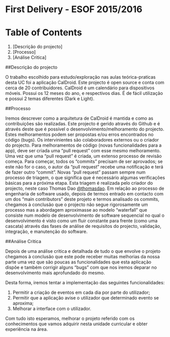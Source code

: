 First Delivery - ESOF 2015/2016
========

# Table of Contents
1. [Descrição do projecto]
2. [Processo]
3. [Análise Critica]

##Descrição do projecto

O trabalho escolhido para estudo/exploração nas aulas teórica-praticas desta UC foi a aplicação CalDroid. Este projecto é open source e conta com cerca de 20 contribuidores.
CalDroid é um calendário para dispositivos móveis. Possui os 12 meses do ano, e respectivos dias. É de fácil utilização e possui 2 temas diferentes (Dark e Light). 


##Processo

Iremos descrever como a arquitetura de CalDroid é mantida e como as contribuições são realizadas.
Este projecto é gerido através do Github e é através deste que é possível o desenvolvimento/melhoramento do projecto. Estes melhoramentos podem ser propostas e/ou erros encontrados no código (bugs). Os intervinientes são colaboradores externos ou o criador do projecto.
Para melhoramentos de código (novas funcionalidades para a app), deve ser criada uma “pull request” com esse mesmo melhoramento. Uma vez que uma “pull request” é criada, um extenso processo de revisão começa. Para começar, todos os “commits” precisam de ser aprovados; se este não for o caso, o autor da “pull request” recebe uma notificação e terá de fazer outro “commit”. 
Novas “pull request” passam sempre num processo de triagem, o que significa que é necessário algumas verificações básicas para a próxima etapa. Esta triagem é realizada pelo criador do projecto, neste caso Thomas Dao [@thomasdao](https://github.com/thomasdao).
Em relação ao processo de engenharia de software usado, depois de termos entrado em contacto com um dos “main contributors” deste projeto e termos analisado os commits, chegamos à conclusão que o projecto não segue rigorosamente um processo mas a abordagem aproximasse ao modelo “waterfall” que consiste num modelo de desenvolvimento de software sequencial no qual o desenvolvimento é visto como um fluir constante para frente (como uma cascata) através das fases de análise de requisitos do projecto, validação, integração, e manutenção do software.


##Análise Critica

Depois de uma análise critica e detalhada de tudo o que envolve o projeto chegamos à conclusão que este pode receber muitas melhorias da nossa parte uma vez que são poucas as funcionalidades que esta aplicação dispõe e também corrigir alguns “bugs” com que nos iremos deparar no desenvolvimento mais aprofundado do mesmo.
	
Desta forma, iremos tentar a implementação das seguintes funcionalidades:

<ol>
  <li>Permitir a criação de eventos em cada dia por parte do utilizador;</li>
  <li>Permitir que a aplicação avise o utilizador que determinado evento se aproxima;</li>
  <li>Melhorar a interface com o utilizador.</li>
</ol>

Com tudo isto esperamos, melhorar o projeto referido com os conhecimentos que vamos adquirir nesta unidade curricular e obter experiência na área.







